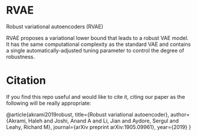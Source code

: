 # RVAE
Robust variational autoencoders (RVAE)

RVAE proposes a variational lower bound that leads to a robust VAE model. It has the same computational complexity as the standard VAE and contains a single automatically-adjusted tuning parameter to control the degree of robustness.


# Citation

If you find this repo useful and would like to cite it, citing our paper as the following will be really appropriate:

@article{akrami2019robust,
  title={Robust variational autoencoder},
  author={Akrami, Haleh and Joshi, Anand A and Li, Jian and Aydore, Sergul and Leahy, Richard M},
  journal={arXiv preprint arXiv:1905.09961},
  year={2019}
}
